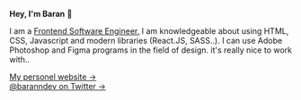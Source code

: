 **Hey, I'm Baran** 👋

I am a <a href="https://www.linkedin.com/in/baran-adal%C4%B1-22195125b/">Frontend Software Engineer.</a> I am knowledgeable about using HTML, CSS, Javascript and modern libraries (React.JS, SASS..). I can use Adobe Photoshop and Figma programs in the field of design. it's really nice to work with..

<a href="https://barann.dev">My personel website →</a> <br>
<a href="https://twitter.com/baranndev">@baranndev on Twitter →</a>
